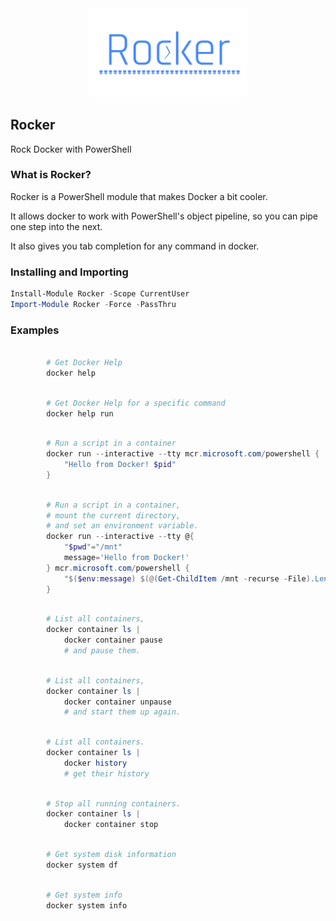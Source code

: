 <div align='center' style='overflow: visible'>
<img src='Assets/Rocker.png' style='width:50%;overflow: visible' />
</div>

## Rocker

Rock Docker with PowerShell

### What is Rocker?

Rocker is a PowerShell module that makes Docker a bit cooler.

It allows docker to work with PowerShell's object pipeline, so you can pipe one step into the next.

It also gives you tab completion for any command in docker.

### Installing and Importing

~~~PowerShell
Install-Module Rocker -Scope CurrentUser
Import-Module Rocker -Force -PassThru
~~~

### Examples

~~~PowerShell

        # Get Docker Help
        docker help

~~~

~~~PowerShell

        # Get Docker Help for a specific command
        docker help run

~~~

~~~PowerShell

        # Run a script in a container
        docker run --interactive --tty mcr.microsoft.com/powershell {
            "Hello from Docker! $pid"
        }

~~~

~~~PowerShell

        # Run a script in a container, 
        # mount the current directory,
        # and set an environment variable.
        docker run --interactive --tty @{
            "$pwd"="/mnt"
            message='Hello from Docker!'
        } mcr.microsoft.com/powershell {
            "$($env:message) $(@(Get-ChildItem /mnt -recurse -File).Length) files mounted."
        }

~~~

~~~PowerShell

        # List all containers,
        docker container ls |            
            docker container pause
            # and pause them.

~~~

~~~PowerShell

        # List all containers,
        docker container ls |            
            docker container unpause 
            # and start them up again.

~~~

~~~PowerShell

        # List all containers.
        docker container ls |            
            docker history 
            # get their history

~~~

~~~PowerShell

        # Stop all running containers.
        docker container ls |
            docker container stop

~~~

~~~PowerShell

        # Get system disk information
        docker system df

~~~

~~~PowerShell

        # Get system info
        docker system info

~~~
